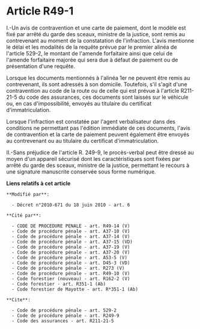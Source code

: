 # Article R49-1

I.-Un avis de contravention et une carte de paiement, dont le modèle est fixé par arrêté du garde des sceaux, ministre de la
justice, sont remis au contrevenant au moment de la constatation de l'infraction. L'avis mentionne le délai et les modalités
de la requête prévue par le premier alinéa de l'article 529-2, le montant de l'amende forfaitaire ainsi que celui de l'amende
forfaitaire majorée qui sera due à défaut de paiement ou de présentation d'une requête. 

Lorsque les documents mentionnés à l'alinéa 1er ne peuvent être remis au contrevenant, ils sont adressés à son domicile.
Toutefois, s'il s'agit d'une contravention au code de la route ou de celle qui est prévue à l'article R211-21-5 du code des
assurances, ces documents sont laissés sur le véhicule ou, en cas d'impossibilité, envoyés au titulaire du certificat
d'immatriculation. 

Lorsque l'infraction est constatée par l'agent verbalisateur dans des conditions ne permettant pas l'édition immédiate de ces
documents, l'avis de contravention et la carte de paiement peuvent également être envoyés au contrevenant ou au titulaire du
certificat d'immatriculation. 

II.-Sans préjudice de l'article R. 249-9, le procès-verbal peut être dressé au moyen d'un appareil sécurisé dont les
caractéristiques sont fixées par arrêté du garde des sceaux, ministre de la justice, permettant le recours à une signature
manuscrite conservée sous forme numérique.

**Liens relatifs à cet article**

	**Modifié par**:

	  - Décret n°2010-671 du 18 juin 2010 - art. 6

	**Cité par**:

	  - CODE DE PROCEDURE PENALE - art. R49-14 (V)
	  - Code de procédure pénale - art. A37-10 (V)
	  - Code de procédure pénale - art. A37-14 (V)
	  - Code de procédure pénale - art. A37-15 (VD)
	  - Code de procédure pénale - art. A37-19 (V)
	  - Code de procédure pénale - art. A37-20 (V)
	  - Code de procédure pénale - art. A53-5 (V)
	  - Code de procédure pénale - art. D45-3 (VD)
	  - Code de procédure pénale - art. R273 (V)
	  - Code de procédure pénale - art. R49-10 (V)
	  - Code forestier (nouveau) - art. R162-2 (V)
	  - Code forestier - art. R351-1 (Ab)
	  - Code forestier de Mayotte - art. R*351-1 (Ab)

	**Cite**:

	  - Code de procédure pénale - art. 529-2
	  - Code de procédure pénale - art. R249-9
	  - Code des assurances - art. R211-21-5
